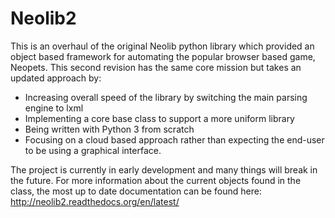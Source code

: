 Neolib2
=======

This is an overhaul of the original Neolib python library which provided an object based framework for automating the popular browser based game, Neopets. This second revision has the same core mission but takes an updated approach by:

- Increasing overall speed of the library by switching the main parsing engine to lxml
- Implementing a core base class to support a more uniform library
- Being written with Python 3 from scratch
- Focusing on a cloud based approach rather than expecting the end-user to be using a graphical interface.

The project is currently in early development and many things will break in the future. For more information about the current objects found in the class, the most up to date documentation can be found here: http://neolib2.readthedocs.org/en/latest/
